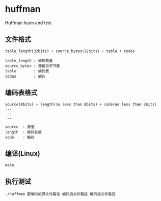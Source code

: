 # huffman
Huffman learn and test

## 文件格式
```
table_length(32bits) + source_bytes(32bits) + table + codes

table_length : 编码数量
source_bytes : 源值总字节数
table        : 编码表
codes        : 编码
```

## 编码表格式
```
source(8bits) + length(no less than 8bits) + code(no less than 8bits)
...
...
...

source  : 源值
length  : 编码长度
code    : 编码
```

## 编译(Linux)
```make```

## 执行测试
```
./huffman 要编码的源文件路径 编码后文件路径 解码后文件路径
```
